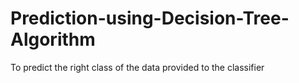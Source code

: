 # Prediction-using-Decision-Tree-Algorithm
To predict the right class of the data provided to the classifier
